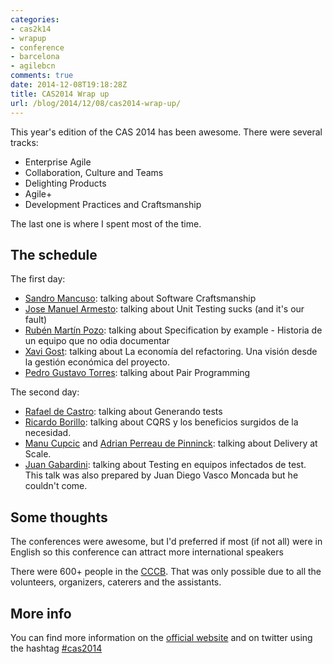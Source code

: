 ```yaml
---
categories:
- cas2k14
- wrapup
- conference
- barcelona
- agilebcn
comments: true
date: 2014-12-08T19:18:28Z
title: CAS2014 Wrap up
url: /blog/2014/12/08/cas2014-wrap-up/
---
```


This year's edition of the CAS 2014 has been awesome. There were several tracks:

 * Enterprise Agile
 * Collaboration, Culture and Teams
 * Delighting Products
 * Agile+
 * Development Practices and Craftsmanship

The last one is where I spent most of the time.

The schedule
----------

 The first day:

 * [Sandro Mancuso][sandro]: talking about Software Craftsmanship
 * [Jose Manuel Armesto][armesto]: talking about Unit Testing sucks (and it's our fault)
 * [Rubén Martín Pozo][rmarpozo]: talking about Specification by example - Historia de un equipo que no odia documentar
 * [Xavi Gost][xavigost]: talking about La economía del refactoring. Una visión desde la gestión económica del proyecto.
 * [Pedro Gustavo Torres][pedro]: talking about Pair Programming

 The second day:
 
 * [Rafael de Castro][rafa]: talking about Generando tests
 * [Ricardo Borillo][borillo]: talking about CQRS y los beneficios surgidos de la necesidad.
 * [Manu Cupcic][manu] and [Adrian Perreau de Pinninck][adrian]: talking about Delivery at Scale.
 * [Juan Gabardini][jgabardini]: talking about Testing en equipos infectados de test. This talk was also prepared by Juan Diego Vasco Moncada but he couldn't come.

 Some thoughts
 ----------

 The conferences were awesome, but I'd preferred if most (if not all) were in English so this conference can attract more international speakers

 There were 600+ people in the [CCCB](http://www.cccb.org/). That was only possible due to all the volunteers, organizers, caterers and the assistants.


 More info
 --------

 You can find more information on the [official website](http://cas2014.agile-spain.org/) and on twitter using the hashtag [#cas2014](https://twitter.com/search?q=%23cas2k14&src=tyah)

 [sandro]: https://twitter.com/sandromancuso
 [rmarpozo]: https://twitter.com/rmarpozo
 [armesto]: https://twitter.com/fiunchinho
 [xavigost]: https://twitter.com/XaV1uzz
 [pedro]: https://twitter.com/_pedro_torres
 [rafa]: https://twitter.com/rafadc
 [borillo]: https://twitter.com/borillo
 [adrian]: https://twitter.com/eidrien
 [jgabardini]: https://twitter.com/jgabardini
 [manu]: https://twitter.com/cupcicm

